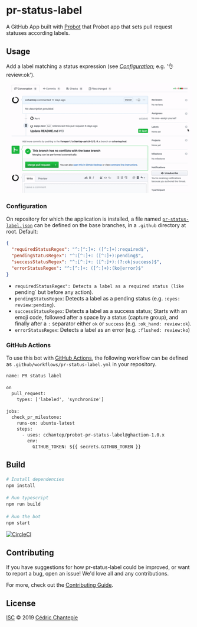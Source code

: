 # pr-status-label

A GitHub App built with [Probot](https://github.com/probot/probot) that Probot app that sets pull request statuses according labels.

## Usage

Add a label matching a status expression (see [*Configuration*](#configuration); e.g. ':ok_hand: review:ok').

![Usage](./docs/usage.gif)

### Configuration

On repository for which the application is installed,
a file named [`pr-status-label.json`](./src/resources/pr-status-label.json) can be defined on the base branches, in a `.github` directory at root. Default:

```json
{
  "requiredStatusRegex": "^:[^:]+: ([^:]+):required$",
  "pendingStatusRegex": "^:[^:]+: ([^:]+):pending$",
  "successStatusRegex": "^:[^:]+: ([^:]+):(?:ok|success)$",
  "errorStatusRegex": "^:[^:]+: ([^:]+):(ko|error)$"
}
```

- `requiredStatusRegex": Detects a label as a required status (like `pending` but before any action).
- `pendingStatusRegex`: Detects a label as a pending status (e.g. `:eyes: review:pending`).
- `successStatusRegex`: Detects a label as a success status; Starts with an emoji code, followed after a space by a status (capture group), and finally after a `:` separator either `ok` or `success` (e.g. `:ok_hand: review:ok`).
- `errorStatusRegex`: Detects a label as an error (e.g. `:flushed: review:ko`)

### GitHub Actions

To use this bot with [GitHub Actions](https://github.com/features/actions), the following workflow can be defined as `.github/workflows/pr-status-label.yml` in your repository.

```
name: PR status label

on
  pull_request:
    types: ['labeled', 'synchronize']

jobs:
  check_pr_milestone:
    runs-on: ubuntu-latest
    steps:
      - uses: cchantep/probot-pr-status-label@ghaction-1.0.x
        env:
          GITHUB_TOKEN: ${{ secrets.GITHUB_TOKEN }}
```

## Build

```sh
# Install dependencies
npm install

# Run typescript
npm run build

# Run the bot
npm start
```

[![CircleCI](https://circleci.com/gh/cchantep/probot-pr-status-label.svg?style=svg)](https://circleci.com/gh/cchantep/probot-pr-status-label)

## Contributing

If you have suggestions for how pr-status-label could be improved, or want to report a bug, open an issue! We'd love all and any contributions.

For more, check out the [Contributing Guide](CONTRIBUTING.md).

## License

[ISC](LICENSE) © 2019 [Cédric Chantepie](https://github.com/cchantep/probot-pr-status-label)
